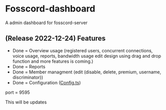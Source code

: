 # Fosscord-dashboard

A admin dashboard for fosscord-server

## (Release 2022-12-24) Features

-   Done = Overview usage (registered users, concurrent connections, voice usage, reports, bandwidth usage edit design using drag and drop function and more features is coming.)
-   Done = Reports
-   Done = Member managment (edit (disable, delete, premium, username, discriminator))
-   Done = Configuration ([Config.ts](https://github.com/fosscord/fosscord-server-util/blob/master/src/util/Config.ts))

port = 9595

This will be updates
